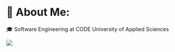 # 💫 About Me:

🎓 Software Engineering at CODE University of Applied Sciences<br/>



![](https://github-readme-streak-stats.herokuapp.com/?user=FlorianGrollich&theme=dark&hide_border=true)<br/>

<!-- Proudly created with GPRM ( https://gprm.itsvg.in ) -->


